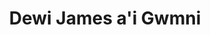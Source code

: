 ---
title: "Dewi James a'i Gwmni"
url: /castell-newydd-emlyn-newcastle-emlyn/dewi-james-ai-gwmni/
shop: butcher
---